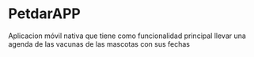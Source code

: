 # PetdarAPP
Aplicacion móvil nativa que tiene como funcionalidad principal llevar una agenda de las vacunas de las mascotas con sus fechas
